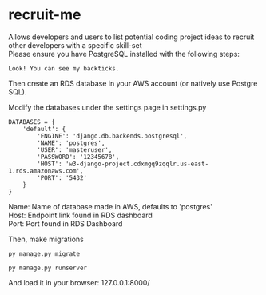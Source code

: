 # recruit-me
Allows developers and users to list potential coding project ideas to recruit other developers with a specific skill-set  
Please ensure you have PostgreSQL installed with the following steps:  

```
Look! You can see my backticks.
```

Then create an RDS database in your AWS account (or natively use Postgre SQL).  

Modify the databases under the settings page in settings.py

```
DATABASES = {
    'default': {
        'ENGINE': 'django.db.backends.postgresql',
        'NAME': 'postgres',
        'USER': 'masteruser',
        'PASSWORD': '12345678',
        'HOST': 'w3-django-project.cdxmgq9zqqlr.us-east-1.rds.amazonaws.com',
        'PORT': '5432'
    }
}
```
Name: Name of database made in AWS, defaults to 'postgres'  
Host: Endpoint link found in RDS dashboard  
Port: Port found in RDS Dashboard  

Then, make migrations  
```
py manage.py migrate
```
```
py manage.py runserver
```

And load it in your browser: 127.0.0.1:8000/


